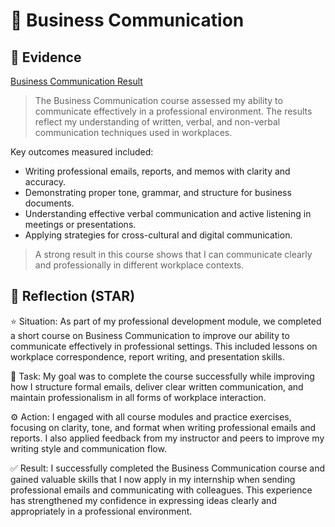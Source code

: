 # 💼 Business Communication

## 📎 Evidence
[Business Communication Result](./evidence/business-communication.pdf)
> The Business Communication course assessed my ability to communicate effectively in a professional environment. The results reflect my understanding of written, verbal, and non-verbal communication techniques used in workplaces.

Key outcomes measured included:
- Writing professional emails, reports, and memos with clarity and accuracy.
- Demonstrating proper tone, grammar, and structure for business documents.
- Understanding effective verbal communication and active listening in meetings or presentations.
- Applying strategies for cross-cultural and digital communication.
> A strong result in this course shows that I can communicate clearly and professionally in different workplace contexts.

## 💬 Reflection (STAR)
⭐ Situation:
As part of my professional development module, we completed a short course on Business Communication to improve our ability to communicate effectively in professional settings. This included lessons on workplace correspondence, report writing, and presentation skills.

🎯 Task:
My goal was to complete the course successfully while improving how I structure formal emails, deliver clear written communication, and maintain professionalism in all forms of workplace interaction.

⚙️ Action:
I engaged with all course modules and practice exercises, focusing on clarity, tone, and format when writing professional emails and reports. I also applied feedback from my instructor and peers to improve my writing style and communication flow.

✅ Result:
I successfully completed the Business Communication course and gained valuable skills that I now apply in my internship when sending professional emails and communicating with colleagues. This experience has strengthened my confidence in expressing ideas clearly and appropriately in a professional environment.
